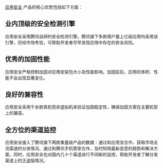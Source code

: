 [//]: # (chinagitpath:XXXXX)

[应用安全](https://cloud.tencent.com/product/ms?idx=2) 产品的核心优势包括如下方面：

  ## 业内顶级的安全检测引擎
  应用安全采用腾讯自研的安全检测引擎。腾讯旗下多款用户量上亿级应用均采用该引擎，历经市场考验，可帮助开发者尽早发现应用中存在的安全风险。

  ## 优秀的加固性能
  应用安全严格控制加固对应用安装包大小及性能影响。加固前后，应用的体积、性能不会出现显著变化。

  ## 良好的兼容性
  应用安全采用千余款真机而非虚拟机来验证加固稳定性，确保加固方案在主要机型上的兼容。

  ## 全方位的渠道监控
  应用安全接入了腾讯旗下两款重量级产品的数据：通过和应用宝合作，获取市场主流渠道的分发情况、通过和腾讯手机管家合作，及时知晓最新恶意的趋势和解决方案。同时，应用安全也对国内几十个渠道进行不间断的监控，帮助开发者了解分发渠道上的正盗版情况。
